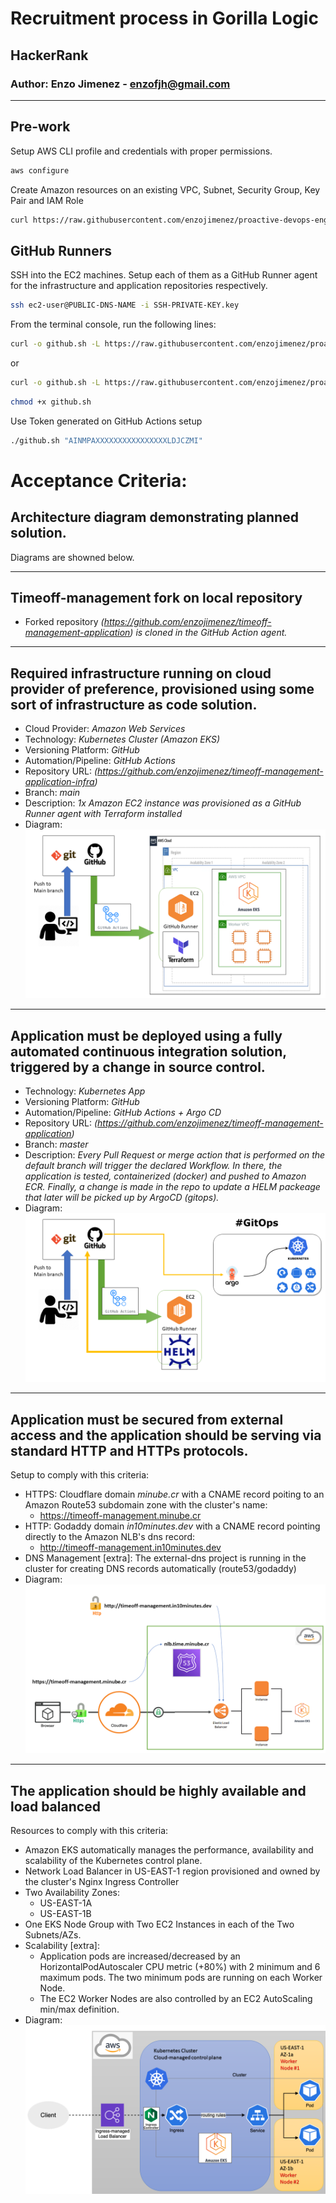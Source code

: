 # Recruitment process in Gorilla Logic
## HackerRank
### Author: Enzo Jimenez - enzofjh@gmail.com

<hr>

## Pre-work

Setup AWS CLI profile and credentials with proper permissions.
```sh
aws configure
```
Create Amazon resources on an existing VPC, Subnet, Security Group, Key Pair and IAM Role
```sh
curl https://raw.githubusercontent.com/enzojimenez/proactive-devops-engineer-senior/main/pre-work/aws.sh | bash
```

## GitHub Runners

SSH into the EC2 machines. Setup each of them as a GitHub Runner agent for the infrastructure and application repositories respectively.
```sh
ssh ec2-user@PUBLIC-DNS-NAME -i SSH-PRIVATE-KEY.key
```
From the terminal console, run the following lines:
```sh
curl -o github.sh -L https://raw.githubusercontent.com/enzojimenez/proactive-devops-engineer-senior/main/pre-work/ec2-setup-infra.sh
```
or
```sh
curl -o github.sh -L https://raw.githubusercontent.com/enzojimenez/proactive-devops-engineer-senior/main/pre-work/ec2-setup-app.sh
```
```sh
chmod +x github.sh
```
Use Token generated on GitHub Actions setup
```sh
./github.sh "AINMPAXXXXXXXXXXXXXXXXLDJCZMI"
```

# Acceptance Criteria:

## Architecture diagram demonstrating planned solution.
Diagrams are showned below.
<hr>

## Timeoff-management fork on local repository
* Forked repository _(https://github.com/enzojimenez/timeoff-management-application) is cloned in the GitHub Action agent._
<hr>

## Required infrastructure running on cloud provider of preference, provisioned using some sort of infrastructure as code solution.
* Cloud Provider: _Amazon Web Services_
* Technology: _Kubernetes Cluster (Amazon EKS)_
* Versioning Platform: _GitHub_
* Automation/Pipeline: _GitHub Actions_
* Repository URL: _(https://github.com/enzojimenez/timeoff-management-application-infra)_
* Branch: _main_
* Description: _1x Amazon EC2 instance was provisioned as a GitHub Runner agent with Terraform installed_
* Diagram: <img src="images/GorillaLogic/Slide1.PNG" />
<hr>

## Application must be deployed using a fully automated continuous integration solution, triggered by a change in source control.
* Technology: _Kubernetes App_
* Versioning Platform: _GitHub_
* Automation/Pipeline: _GitHub Actions + Argo CD_
* Repository URL: _(https://github.com/enzojimenez/timeoff-management-application)_
* Branch: _master_
* Description: _Every Pull Request or merge action that is performed on the default branch will trigger the declared Workflow. In there, the application is tested, containerized (docker) and pushed to Amazon ECR. Finally, a change is made in the repo to update a HELM packeage that later will be picked up by ArgoCD (gitops)._
* Diagram: <img src="images/GorillaLogic/Slide3.PNG" />
<hr>

## Application must be secured from external access and the application should be serving via standard HTTP and HTTPs protocols.
Setup to comply with this criteria:
<ul>
<li>HTTPS: Cloudflare domain <i>minube.cr</i> with a CNAME record poiting to an Amazon Route53 subdomain zone with the cluster's name:<ul><li><a href="https://timeoff-management.minube.cr/login" target="_blank">https://timeoff-management.minube.cr</a></li></ul></li>
<li>HTTP: Godaddy domain <i>in10minutes.dev</i> with a CNAME record pointing directly to the Amazon NLB's dns record:<ul><li><a href="http://timeoff-management.in10minutes.dev/login" target="_blank">http://timeoff-management.in10minutes.dev</a></li></ul></li>
<li>DNS Management [extra]: The external-dns project is running in the cluster for creating DNS records automatically (route53/godaddy)</li>
<li>Diagram: <img src="images/GorillaLogic/Slide4.PNG" /></li>
</ul>
<hr>

## The application should be highly available and load balanced
Resources to comply with this criteria:
<ul>
<li>Amazon EKS automatically manages the performance, availability and scalability of the Kubernetes control plane.</li>
<li>Network Load Balancer in US-EAST-1 region provisioned and owned by the cluster's Nginx Ingress Controller</li>
<li>Two Availability Zones:<ul>
<li>US-EAST-1A</li>
<li>US-EAST-1B</li>
</ul></li>
<li>One EKS Node Group with Two EC2 Instances in each of the Two Subnets/AZs.</li>
<li>Scalability [extra]:<ul>
<li>Application pods are increased/decreased by an HorizontalPodAutoscaler CPU metric (+80%) with 2 minimum and 6 maximum pods. The two minimum pods are running on each Worker Node.</li>
<li>The EC2 Worker Nodes are also controlled by an EC2 AutoScaling min/max definition.</li>
</ul>
<li>Diagram: <img src="images/GorillaLogic/Slide2.PNG" /></li>
</ul>